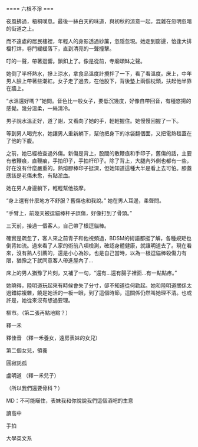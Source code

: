 ==== 六根不淨 ===

夜風拂過，梧桐嘆息。最後一絲白天的味道，與初秋的涼意一起，混雜在忽明忽暗的街道之上。

而不遠處的居民樓裡，年輕人的身影透過紗簾，忽隱忽現。她走到窗邊，恰逢大排檔打烊，卷門緩緩落下，直到清亮的一聲撞擊。

叮的一聲，帶著迴響。鎖釦上了。像是從前，寺廟頌缽之聲。

她倒了半杯熱水，摻上涼水，拿食品溫度計攪拌了一下，看了看溫度。床上，中年男人臉上帶著些潮紅。女子走了過去，在他股下，背後墊上兩個枕頭，扶起他半靠在牆上。

“水溫還好嗎？”她問。音色比一般女子，要低沉幾度，好像自帶回音，有種悠揚的感覺。幾分溫柔，一絲清冷。

男子說水溫正好，道了謝，又看向了她的手，輕輕握住。她慢慢回握了一下。

等到男人喝完水，她讓男人重新躺下，幫他把身下的冰袋翻個面，又把電熱毯蓋在了他的下腹。

之前，她已經檢查過外傷。新傷是背上，股間的散鞭痕和手印子，舊傷的話，主要有散鞭痕，直鞭痕，手拍印子，手拍杆印子。除了背上，大腿內外側也都有一些，好在沒有什麼嚴重的。熱熔膠棒印子挺深，但她知道這種大半是看上去可怕。膝蓋應該是老傷未愈，有點淤血。

她在男人身邊躺下，輕輕幫他按摩。

“身上還有什麼地方不舒服？舊傷也和我說。” 她在男人耳邊，柔聲問。

“手臂上，前幾天被逗貓棒杆子誤傷，好像打到了骨頭。”

三天前，接過一個客人，自己帶了根逗貓棒。

確實是疏忽了，客人來之前青子和他視頻過，BDSM的術語都挺了解，各種規矩也倒背如流。過來看了人家的術前八項檢測，確認身體健康，就讓明道去了。現在看來，沒有熟人引薦的，還是小心為妙。也是自己當時，以為一根逗貓棒殺傷力有限，猶豫之下就同意客人帶進屋內了…

床上的男人猶豫了片刻，又補了一句，“還有...還有腸子裡面…有一點點疼。”

她曉得，陸明道玩起來有時候會失了分寸，卻不知道從何勸起。她和陸明道關係太過錯綜複雜，饒是她活的一板一眼，到了這個時節，這關係仍然叫她理不清。也或許是，她從來沒有想過要理。

柳市。（第二張再點地點？）

釋一禾

釋佳音 （釋一禾養女，遠房表妹的女兒）

第二個女兒，領養

圓寂託孤

盧明道 （釋一禾兒子）

（所以我們還要骨科？）

MD：不可能瞞住，表妹我和你說說我們這個酒吧的生意

讀高中

手拍

大學英文系